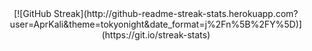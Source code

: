 <div align="center">
  [![GitHub Streak](http://github-readme-streak-stats.herokuapp.com?user=AprKali&theme=tokyonight&date_format=j%2Fn%5B%2FY%5D)](https://git.io/streak-stats)
</div>
